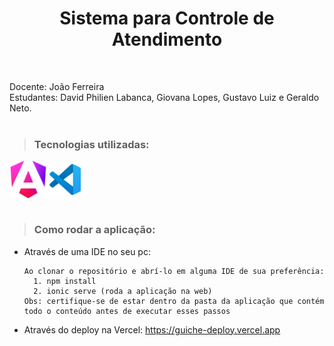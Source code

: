 

<div align = center> 

# Sistema para Controle de Atendimento
</div>
<br>

Docente: João Ferreira
<br>
Estudantes: David Philien Labanca, Giovana Lopes, Gustavo Luiz e Geraldo Neto.
<br>
<br>

><h3>Tecnologias utilizadas:</h3>

<div align="start">
     <img align="center" alt="Angular" src="https://raw.githubusercontent.com/devicons/devicon/master/icons/angular/angular-original.svg" width="60px" height="60px"/>
     <img align="center" alt="VsCode" src="https://raw.githubusercontent.com/devicons/devicon/master/icons/vscode/vscode-original.svg" width="50px" height="50px"/>
</div>
<br>

><h3> Como rodar a aplicação: </h3>

 - Através de uma IDE no seu pc:
   
       Ao clonar o repositório e abrí-lo em alguma IDE de sua preferência:
         1. npm install
         2. ionic serve (roda a aplicação na web)
       Obs: certifique-se de estar dentro da pasta da aplicação que contém todo o conteúdo antes de executar esses passos
   
- Através do deploy na Vercel: https://guiche-deploy.vercel.app

<br>



